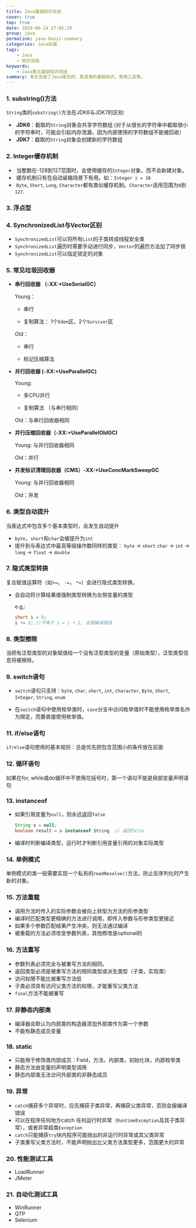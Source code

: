 ```yaml
---
title: Java基础知识总结
cover: true
top: true
date: 2020-06-14 17:05:29
group: java
permalink: java-basic-summary
categories: Java后端
tags:
	- Java
	- 知识总结
keywords:
	- Java常见基础知识总结
summary: 本文总结了Java常见的、易混淆的基础知识，常用工具等。
---
```



### 1\. substring()方法

`String`类的`substring()`方法在JDK6与JDK7的区别:

-    **JDK6**：截取的`String`对象会共享字符数组 (对于从很长的字符串中截取很小的字符串时，可能会引起内存泄漏，因为内部使用的字符数组不能被回收）
-    **JDK7**：截取的`String`对象会创建新的字符数组

### 2\. Integer缓存机制

-    当整数在-128到127范围时，会使用缓存的`Integer`对象，而不会新建对象。
-    缓存机制只有在自动装箱场景下有用。如：`Integer i = 10`
-    `Byte`, `Short`, `Long`, `Character`都有类似缓存机制。`Character`适用范围为`0`到`127`.

### 3\. 浮点型

### 4\. SynchronizedList与Vector区别

-   `SynchronizedList`可以将所有`List`的子类转成线程安全类
-   `SynchronizedList`遍历时需要手动进行同步，`Vector`的遍历方法加了同步锁
-   `SynchronizedList`可以指定锁定的对象

### 5\. 常见垃圾回收器

-   **串行回收器 （-XX:+UseSerialGC）**

    Young：

    - 串行

    - 复制算法： 1个`Eden`区，2个`Survivor`区

    Old：

    - 串行

    - 标记压缩算法

-   **并行回收器 (-XX:+UseParallelGC)**

    Young:

    - 多CPU并行

    - 复制算法 （与串行相同）

    Old：与串行回收器相同

-   **并行压缩回收器（-XX:+UseParallelOldGC)**

    Young: 与并行回收器相同

    Old：并行

-   **并发标识清理回收器（CMS）-XX:+UseConcMarkSweepGC**

    Young: 与并行回收器相同

    Old：并发

### 6\. 类型自动提升

当表达式中包含多个基本类型时，会发生自动提升

-   `byte`，`short`和`char`会被提升为`int`
-   提升到与表达式中最高等级操作数同样的类型：
    `byte` -> `short`
    `char` -> `int` -> `long` -> `float` -> `double`

### 7\. 隐式类型转换

复合赋值运算符（如`+=`， `-=`， `*=`）会进行隐式类型转换。

- 会自动将计算结果值强制类型转换为左侧变量的类型

    e.g,:
    ```java
    short i = 5;
    i += 2; //不等于 i = i + 2, 会报编译错误
    ```

### 8\. 类型擦除

当把有泛型类型的对象赋值给一个没有泛型类型的变量（原始类型），泛型类型信息将被擦除。

### 9\. switch语句

- `switch`语句只支持：`byte`, `char`, `short`, `int`, `Character`, `Byte`, `Short`, `Integer`, `String`, `enum`

- 在`switch`语句中使用枚举类时，`case`分支中访问枚举值时不能使用枚举类名作为限定，而要直接使用枚举值。

### 11\. if/else语句

`if/else`语句使用的基本规则：总是优先把包含范围小的条件放在前面

### 12\. 循环语句

如果在for, while或do循环中不使用花括号时，第一个语句不能是局部变量声明语句

### 13\. instanceof

-   如果引用变量为`null`，则永远返回`false`
    ```java
    String s = null;
    boolean result = s instanceof String  // 返回false
    ```

-   编译时判断编译类型，运行时才判断引用变量引用的对象实际类型

### 14\. 单例模式

单例模式的类一般需要实现一个私有的`readResolve()`方法，防止反序列化时产生新的对象。

### 15\. 方法重载

-   调用方法时传入的实际参数会被向上转型为方法的形参类型
-   编译时匹配类型更精确的方法进行调用，即传入参数与形参类型更接近
-   如果多个参数匹配结果产生冲突，则无法通过编译
-   被重载的方法必须改变参数列表，其他修改是optional的

### 16\. 方法重写

-   参数列表必须完全与被重写方法的相同。
-   返回类型必须是被重写方法的相同类型或派生类型（子类，实现类）
-   访问权限不能比被重写方法低
-   子类必须具有访问父类方法的权限，才能重写父类方法
-   `final`方法不能被重写

### 17\. 非静态内部类

-   编译器会默认为内部类的构造器添加外部类作为第一个参数
-   不能有静态成员变量

### 18\. static

-   只能用于修饰类内部成员：Field，方法，内部类，初始化块，内部枚举类
-   静态方法由变量的声明类型调用
-   静态内部类无法访问外部类的非静态成员

### 19\. 异常

-   `catch`捕获多个异常时，应先捕获子类异常，再捕获父类异常，否则会报编译错误
-   可以在程序任何地方catch 任何运行时异常（`RuntimeException`及其子类异常），或者异常超类`Exception`
-   `catch`只能捕获`try`块内程序可能抛出的非运行时异常或其父类异常
-   子类重写父类方法时，不能声明抛出比父类方法类型更多，范围更大的异常

### 20\. 性能测试工具

-   LoadRunner
-   JMeter

### 21\. 自动化测试工具

-   WinRunner
-   QTP
-   Selenium